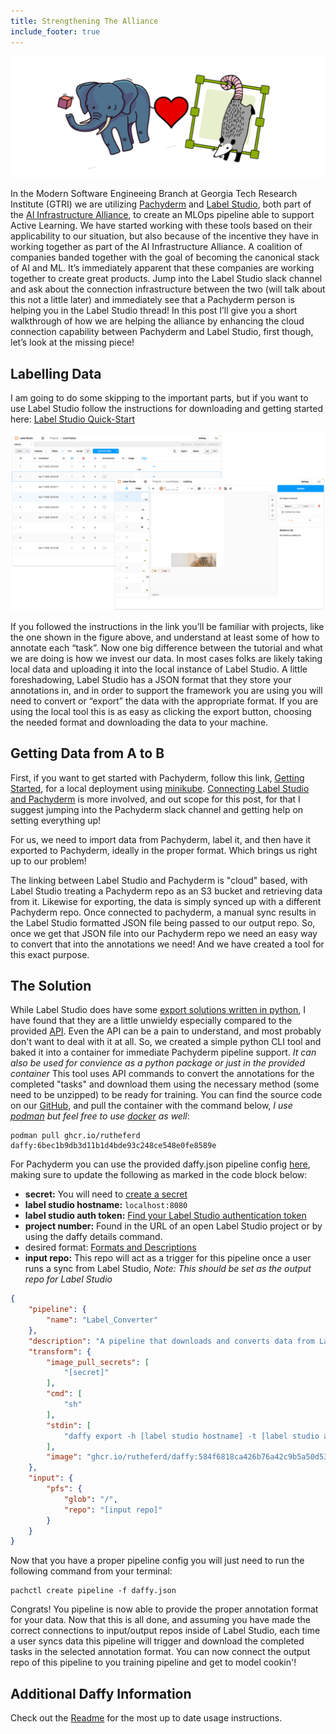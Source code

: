 ```yaml
---
title: Strengthening The Alliance
include_footer: true
---
```


![](/blog/strengthen_alliance_assets/Intro_Image.png)

In the Modern Software Engineeing Branch at Georgia Tech Research Institute (GTRI) we are utilizing [Pachyderm](https://www.pachyderm.com) and [Label Studio](https://labelstud.io), both part of the [AI Infrastructure Alliance](https://ai-infrastructure.org), to create an MLOps pipeline able to support Active Learning. 
We have started working with these tools based on their applicability to our situation, but also because of the incentive they have in working together as part of the AI Infrastructure Alliance. 
A coalition of companies banded together with the goal of becoming the canonical stack of AI and ML.
It’s immediately apparent that these companies are working together to create great products.
Jump into the Label Studio slack channel and ask about the connection infrastructure between the two (will talk about this not a little later) and immediately see that a Pachyderm person is helping you in the Label Studio thread! 
In this post I’ll give you a short walkthrough of how we are helping the alliance by enhancing the cloud connection capability between Pachyderm and Label Studio, first though, let’s look at the missing piece!

## Labelling Data
I am going to do some skipping to the important parts, but if you want to use Label Studio follow the instructions for downloading and getting started here: [Label Studio Quick-Start](https://labelstud.io/guide/index.html#Quick-start)

![](/blog/strengthen_alliance_assets/Label_Studio_Interface.png)

If you followed the instructions in the link you’ll be familiar with projects, like the one shown in the figure above, and understand at least some of how to annotate each “task”.
Now one big difference between the tutorial and what we are doing is how we invest our data. 
In most cases folks are likely taking local data and uploading it into the local instance of Label Studio.
A little foreshadowing, Label Studio has a JSON format that they store your annotations in, and in order to support the framework you are using you will need to convert or “export” the data with the appropriate format. 
If you are using the local tool this is as easy as clicking the export button, choosing the needed format and downloading the data to your machine.

## Getting Data from A to B

First, if you want to get started with Pachyderm, follow this link, [Getting Started](https://docs.pachyderm.com/latest/getting_started/), for a local deployment using [minikube](https://minikube.sigs.k8s.io/docs/). [Connecting Label Studio and Pachyderm](https://github.com/pachyderm/examples/tree/master/label-studio) is more involved, and out scope for this post, for that I suggest jumping into the Pachyderm slack channel and getting help on setting everything up!

For us, we need to import data from Pachyderm, label it, and then have it exported to Pachyderm, ideally in the proper format. 
Which brings us right up to our problem!

The linking between Label Studio and Pachyderm is "cloud" based, with Label Studio treating a Pachyderm repo as an S3 bucket and retrieving data from it. 
Likewise for exporting, the data is simply synced up with a different Pachyderm repo. 
Once connected to pachyderm, a manual sync results in the Label Studio formatted JSON file being passed to our output repo. 
So, once we get that JSON file into our Pachyderm repo we need an easy way to convert that into the annotations we need!
And we have created a tool for this exact purpose.

## The Solution

While Label Studio does have some [export solutions written in python](https://github.com/heartexlabs/label-studio-converter), I have found that they are a little unwieldy especially compared to the provided [API](https://labelstud.io/api). 
Even the API can be a pain to understand, and most probably don't want to deal with it at all.
So, we created a simple python CLI tool and baked it into a container for immediate Pachyderm pipeline support. _It can also be used for convience as a python package or just in the provided container_
This tool uses API commands to convert the annotations for the completed "tasks" and download them using the necessary method (some need to be unzipped) to be ready for training. 
You can find the source code on our [GitHub](https://github.com/rutheferd/daffy), and pull the container with the command below, _I use [podman](https://podman.io) but feel free to use [docker](https://www.docker.com) as well_:

```
podman pull ghcr.io/rutheferd daffy:6bec1b9db3d11b1d4bde93c248ce548e0fe8589e
```
For Pachyderm you can use the provided daffy.json pipeline config [here](https://github.com/rutheferd/daffy/blob/develop/daffy.json), making sure to update the following as marked in the code block below: 

- **secret:** You will need to [create a secret](https://docs.pachyderm.com/latest/how-tos/advanced-data-operations/secrets/#create-a-secret) 
- **label studio hostname:** `localhost:8080`
- **label studio auth token:** [Find your Label Studio authentication token](https://labelstud.io/api#section/Authentication/Token)
- **project number:** Found in the URL of an open Label Studio project or by using the daffy details command.
- desired format: [Formats and Descriptions](https://github.com/rutheferd/daffy/blob/develop/formats.json)
- **input repo:** This repo will act as a trigger for this pipeline once a user runs a sync from Label Studio, _Note: This should be set as the output repo for Label Studio_

```json
{
    "pipeline": {
        "name": "Label_Converter"
    },
    "description": "A pipeline that downloads and converts data from Label Studio.",
    "transform": {
        "image_pull_secrets": [
            "[secret]"
        ],
        "cmd": [
            "sh"
        ],
        "stdin": [
            "daffy export -h [label studio hostname] -t [label studio auth token] -p [project number] -e [desired format] -o /pfs/out"
        ],
        "image": "ghcr.io/rutheferd/daffy:584f6818ca426b76a42c9b5a50d535db14853417"
    },
    "input": {
        "pfs": {
            "glob": "/",
            "repo": "[input repo]"
        }
    }
}
```

Now that you have a proper pipeline config you will just need to run the following command from your terminal:

```
pachctl create pipeline -f daffy.json
```

Congrats! You pipeline is now able to provide the proper annotation format for your data. Now that this is all done, and assuming you have made the correct connections to input/output repos inside of Label Studio, each time a user syncs data this pipeline will trigger and download the completed tasks in the selected annotation format. You can now connect the output repo of this pipeline to you training pipeline and get to model cookin'!

## Additional Daffy Information

Check out the [Readme](https://github.com/rutheferd/daffy/blob/develop/README.md) for the most up to date usage instructions.

